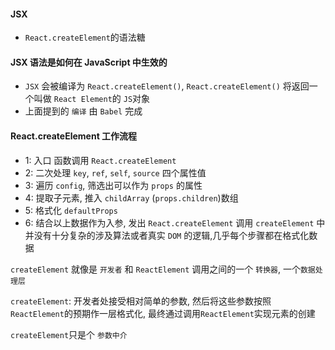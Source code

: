 #### JSX
- `React.createElement`的语法糖
  
#### JSX 语法是如何在 JavaScript 中生效的
- `JSX` 会被编译为 `React.createElement()`, `React.createElement()` 将返回一个叫做 `React Element`的 `JS`对象
- 上面提到的 `编译` 由 `Babel` 完成

#### React.createElement 工作流程
- 1: 入口 函数调用 `React.createElement`
- 2: 二次处理 `key`, `ref`, `self`, `source` 四个属性值
- 3: 遍历 `config`, 筛选出可以作为 `props` 的属性
- 4: 提取子元素, 推入 `childArray` (`props.children`)数组
- 5: 格式化 `defaultProps`
- 6: 结合以上数据作为入参, 发出 `React.createElement` 调用
`createElement` 中并没有十分复杂的涉及算法或者真实 `DOM` 的逻辑,几乎每个步骤都在格式化数据

`createElement` 就像是 `开发者` 和 `ReactElement` 调用之间的一个 `转换器`, 一个`数据处理层`

`createElement`: 开发者处接受相对简单的参数, 然后将这些参数按照 `ReactElement`的预期作一层格式化, 最终通过调用`ReactElement`实现元素的创建

`createElement`只是个 `参数中介`